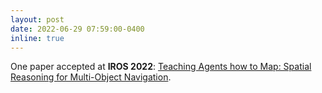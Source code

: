 ```yaml
---
layout: post
date: 2022-06-29 07:59:00-0400
inline: true
---
```

One paper accepted at **IROS 2022**: [Teaching Agents how to Map: Spatial Reasoning for Multi-Object Navigation](https://arxiv.org/abs/2107.06011).
